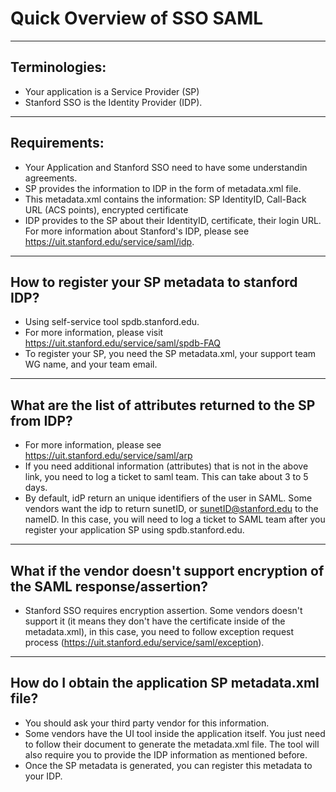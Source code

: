 # Quick Overview of SSO SAML
---
## Terminologies:
- Your application is a Service Provider (SP)
- Stanford SSO is the Identity Provider (IDP).
---
## Requirements:
- Your Application and Stanford SSO need to have some understandin agreements.
- SP provides the information to IDP in the form of metadata.xml file.
- This metadata.xml contains the information:
           SP IdentityID, Call-Back URL (ACS points), encrypted certificate
- IDP provides to the SP about their IdentityID, certificate, their login URL. For more information about Stanford's IDP, please see https://uit.stanford.edu/service/saml/idp.

---
## How to register your SP metadata to stanford IDP?
- Using self-service tool spdb.stanford.edu.
- For more information, please visit https://uit.stanford.edu/service/saml/spdb-FAQ
- To register your SP, you need the SP metadata.xml, your support team WG name, and your team email.
---
## What are the list of attributes returned to the SP from IDP?
- For more information, please see https://uit.stanford.edu/service/saml/arp
- If you need additional information (attributes) that is not in the above link, you need to log a ticket to saml team.  This can take about 3 to 5 days.
- By default, idP return an unique identifiers of the user in SAML.  Some vendors want the idp to return sunetID, or sunetID@stanford.edu to the nameID.  In this case, you will need to log a ticket to SAML team after you register your application SP using spdb.stanford.edu.
---
## What if the vendor doesn't support encryption of the SAML response/assertion?
- Stanford SSO requires encryption assertion.  Some vendors doesn't support it (it means they don't have the certificate inside of the metadata.xml), in this case, you need to follow exception request process (https://uit.stanford.edu/service/saml/exception).
---
## How do I obtain the application SP metadata.xml file?
-  You should ask your third party vendor for this information.
-  Some vendors have the UI tool inside the application itself. You just need to follow their document to generate the metadata.xml file.  The tool will also require you to provide the IDP information as mentioned before.
-  Once the SP metadata is generated, you can register this metadata to your IDP.

